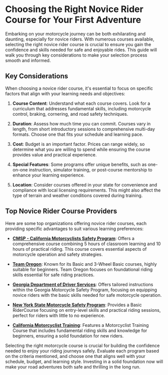# Choosing the Right Novice Rider Course for Your First Adventure

Embarking on your motorcycle journey can be both exhilarating and daunting, especially for novice riders. With numerous courses available, selecting the right novice rider course is crucial to ensure you gain the confidence and skills needed for safe and enjoyable rides. This guide will walk you through key considerations to make your selection process smooth and informed.

## Key Considerations

When choosing a novice rider course, it's essential to focus on specific factors that align with your learning needs and objectives:

1. **Course Content**: Understand what each course covers. Look for a curriculum that addresses fundamental skills, including motorcycle control, braking, cornering, and road safety techniques.

2. **Duration**: Assess how much time you can commit. Courses vary in length, from short introductory sessions to comprehensive multi-day formats. Choose one that fits your schedule and learning pace.

3. **Cost**: Budget is an important factor. Prices can range widely, so determine what you are willing to spend while ensuring the course provides value and practical experience.

4. **Special Features**: Some programs offer unique benefits, such as one-on-one instruction, simulator training, or post-course mentorship to enhance your learning experience.

5. **Location**: Consider courses offered in your state for convenience and compliance with local licensing requirements. This might also affect the type of terrain and weather conditions covered during training.

## Top Novice Rider Course Providers

Here are some top organizations offering novice rider courses, each providing specific advantages to suit various learning preferences:

- **[CMSP - California Motorcyclists Safety Program](/dir/cmsp_-_california_motorcyclists_safety_program)**: Offers a comprehensive course combining 5 hours of classroom learning and 10 hours of practical riding. This course covers essential aspects of motorcycle operation and safety strategies.

- **[Team Oregon](/dir/team_oregon)**: Known for its Basic and 3-Wheel Basic courses, highly suitable for beginners. Team Oregon focuses on foundational riding skills essential for safe riding practices.

- **[Georgia Department of Driver Services](/dir/georgia_department_of_driver_services)**: Offers tailored instructions within the Georgia Motorcycle Safety Program, focusing on equipping novice riders with the basic skills needed for safe motorcycle operation.

- **[New York State Motorcycle Safety Program](/dir/new_york_state_motorcycle_safety_program)**: Provides a Basic RiderCourse focusing on entry-level skills and practical riding sessions, perfect for riders with little to no experience.

- **[California Motorcyclist Training](/dir/california_motorcyclist_training)**: Features a Motorcyclist Training Course that includes fundamental riding skills and knowledge for beginners, ensuring a solid foundation for new riders.

Selecting the right motorcycle course is crucial for building the confidence needed to enjoy your riding journeys safely. Evaluate each program based on the criteria mentioned, and choose one that aligns well with your schedule, budget, and learning style. Investing in a solid foundation now will make your road adventures both safe and thrilling in the long run.